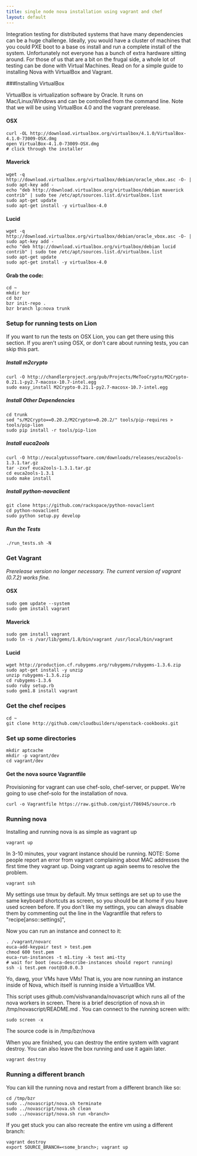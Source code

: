 ```yaml
---
title: single node nova installation using vagrant and chef
layout: default
---
```


Integration testing for distributed systems that have many dependencies can be a huge challenge.  Ideally, you would have a cluster of machines that you could PXE boot to a base os install and run a complete install of the system.  Unfortunately not everyone has a bunch of extra hardware sitting around.  For those of us that are a bit on the frugal side, a whole lot of testing can be done with Virtual Machines.  Read on for a simple guide to installing Nova with VirtualBox and Vagrant.

###Installing VirtualBox

VirtualBox is virtualization software by Oracle.  It runs on Mac/Linux/Windows and can be controlled from the command line.  Note that we will be using VirtualBox 4.0 and the vagrant prerelease.

#### OSX

    curl -OL http://download.virtualbox.org/virtualbox/4.1.0/VirtualBox-4.1.0-73009-OSX.dmg
    open VirtualBox-4.1.0-73009-OSX.dmg
    # click through the installer

#### Maverick

    wget -q http://download.virtualbox.org/virtualbox/debian/oracle_vbox.asc -O- | sudo apt-key add -
    echo "deb http://download.virtualbox.org/virtualbox/debian maverick contrib" | sudo tee /etc/apt/sources.list.d/virtualbox.list
    sudo apt-get update
    sudo apt-get install -y virtualbox-4.0

#### Lucid

    wget -q http://download.virtualbox.org/virtualbox/debian/oracle_vbox.asc -O- | sudo apt-key add -
    echo "deb http://download.virtualbox.org/virtualbox/debian lucid contrib" | sudo tee /etc/apt/sources.list.d/virtualbox.list
    sudo apt-get update
    sudo apt-get install -y virtualbox-4.0


#### Grab the code:

    cd ~
    mkdir bzr
    cd bzr
    bzr init-repo .
    bzr branch lp:nova trunk

### Setup for running tests on Lion

If you want to run the tests on OSX Lion, you can get there using this section. If you aren't using OSX, or don't care about running tests, you can skip this part.

##### Install m2crypto

    curl -O http://chandlerproject.org/pub/Projects/MeTooCrypto/M2Crypto-0.21.1-py2.7-macosx-10.7-intel.egg
    sudo easy_install M2Crypto-0.21.1-py2.7-macosx-10.7-intel.egg

##### Install Other Dependencies

    cd trunk
    sed "s/M2Crypto==0.20.2/M2Crypto>=0.20.2/" tools/pip-requires > tools/pip-lion
    sudo pip install -r tools/pip-lion

##### Install euca2ools

    curl -O http://eucalyptussoftware.com/downloads/releases/euca2ools-1.3.1.tar.gz
    tar -zxvf euca2ools-1.3.1.tar.gz
    cd euca2ools-1.3.1
    sudo make install

##### Install python-novaclient

    git clone https://github.com/rackspace/python-novaclient
    cd python-novaclient
    sudo python setup.py develop

##### Run the Tests

    ./run_tests.sh -N


### Get Vagrant

_Prerelease version no longer necessary. The current version of vagrant (0.7.2) works fine._

#### OSX

    sudo gem update --system
    sudo gem install vagrant

#### Maverick

    sudo gem install vagrant
    sudo ln -s /var/lib/gems/1.8/bin/vagrant /usr/local/bin/vagrant

#### Lucid

    wget http://production.cf.rubygems.org/rubygems/rubygems-1.3.6.zip
    sudo apt-get install -y unzip
    unzip rubygems-1.3.6.zip
    cd rubygems-1.3.6
    sudo ruby setup.rb
    sudo gem1.8 install vagrant

### Get the chef recipes

    cd ~
    git clone http://github.com/cloudbuilders/openstack-cookbooks.git

### Set up some directories

    mkdir aptcache
    mkdir -p vagrant/dev
    cd vagrant/dev

#### Get the nova source Vagrantfile

Provisioning for vagrant can use chef-solo, chef-server, or puppet.  We're going to use chef-solo for the installation of nova.

    curl -o Vagrantfile https://raw.github.com/gist/786945/source.rb

### Running nova

Installing and running nova is as simple as vagrant up

    vagrant up

In 3-10 minutes, your vagrant instance should be running.
NOTE: Some people report an error from vagrant complaining about MAC addresses the first time they vagrant up.  Doing vagrant up again seems to resolve the problem.

    vagrant ssh

My settings use tmux by default. My tmux settings are set up to use the same keyboard shortcuts as screen, so you should be at home if you have used screen before. If you don't like my settings, you can always disable them by commenting out the line in the Vagrantfile that refers to "recipe[anso::settings]",

Now you can run an instance and connect to it:

    . /vagrant/novarc
    euca-add-keypair test > test.pem
    chmod 600 test.pem
    euca-run-instances -t m1.tiny -k test ami-tty
    # wait for boot (euca-describe-instances should report running)
    ssh -i test.pem root@10.0.0.3

Yo, dawg, your VMs have VMs!  That is, you are now running an instance inside of Nova, which itself is running inside a VirtualBox VM.

This script uses github.com/vishvananda/novascript which runs all of the nova workers in screen.  There is a brief description of nova.sh in /tmp/novascript/README.md . You can connect to the running screen with:

    sudo screen -x

The source code is in /tmp/bzr/nova

When you are finished, you can destroy the entire system with vagrant destroy. You can also leave the box running and use it again later.

    vagrant destroy

### Running a different branch

You can kill the running nova and restart from a different branch like so:

    cd /tmp/bzr
    sudo ../novascript/nova.sh terminate
    sudo ../novascript/nova.sh clean
    sudo ../novascript/nova.sh run <branch>

If you get stuck you can also recreate the entire vm using a different branch:

    vagrant destroy
    export SOURCE_BRANCH=<some_branch>; vagrant up
